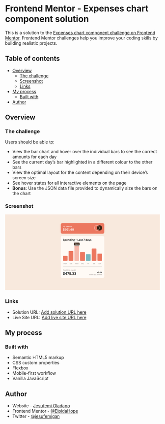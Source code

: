 # Frontend Mentor - Expenses chart component solution

This is a solution to the [Expenses chart component challenge on Frontend Mentor](https://www.frontendmentor.io/challenges/expenses-chart-component-e7yJBUdjwt). Frontend Mentor challenges help you improve your coding skills by building realistic projects. 

## Table of contents

- [Overview](#overview)
  - [The challenge](#the-challenge)
  - [Screenshot](#screenshot)
  - [Links](#links)
- [My process](#my-process)
  - [Built with](#built-with)
- [Author](#author)

## Overview

### The challenge

Users should be able to:

- View the bar chart and hover over the individual bars to see the correct amounts for each day
- See the current day’s bar highlighted in a different colour to the other bars
- View the optimal layout for the content depending on their device’s screen size
- See hover states for all interactive elements on the page
- **Bonus**: Use the JSON data file provided to dynamically size the bars on the chart

### Screenshot

![](./screenshot.png)


### Links

- Solution URL: [Add solution URL here](https://frontendmentor.io)
- Live Site URL: [Add live site URL here](https://ElpidaHope.github.io/expenses-chart-component)

## My process

### Built with

- Semantic HTML5 markup
- CSS custom properties
- Flexbox
- Mobile-first workflow
- Vanilla JavaScript


## Author

- Website - [Jesufemi Oladapo](https://www.jesufemi.dev)
- Frontend Mentor - [@ElpidaHope](https://www.frontendmentor.io/profile/elpidahope)
- Twitter - [@jesufemigan](https://www.twitter.com/jesufemigan)
